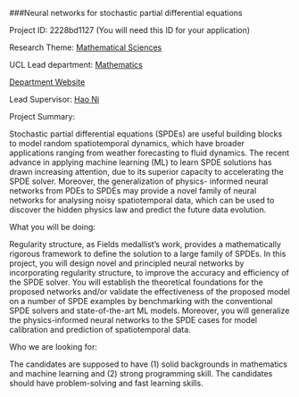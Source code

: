 ###Neural networks for stochastic partial differential equations

Project ID: 2228bd1127
(You will need this ID for your application)

Research Theme: [Mathematical Sciences](../themes/mathematical-sciences.md)

UCL Lead department: [Mathematics](../departments/mathematics.md)

[Department Website](https://www.ucl.ac.uk/maths)

Lead Supervisor: [Hao Ni](https://iris.ucl.ac.uk/iris/browse/profile?upi=HNIXX56)

Project Summary:

Stochastic partial differential equations (SPDEs) are useful building blocks to model random spatiotemporal dynamics, which have broader applications ranging from weather forecasting to fluid dynamics. The recent advance in applying machine learning (ML) to learn SPDE solutions has drawn increasing attention, due to its superior capacity to accelerating the SPDE solver. Moreover, the generalization of physics- informed neural networks from PDEs to SPDEs may provide a novel family of neural networks for analysing noisy spatiotemporal data, which can be used to discover the hidden physics law and predict the future data evolution. 
 
 What you will be doing:
 
 Regularity structure, as Fields medallist’s work, provides a mathematically rigorous framework to define the solution to a large family of SPDEs. In this project, you will design novel and principled neural networks by incorporating regularity structure, to improve the accuracy and efficiency of the SPDE solver. You will establish the theoretical foundations for the proposed networks and/or validate the effectiveness of the proposed model on a number of SPDE examples by benchmarking with the conventional SPDE solvers and state-of-the-art ML models. Moreover, you will generalize the physics-informed neural networks to the SPDE cases for model calibration and prediction of spatiotemporal data. 
  
 Who we are looking for:
 
 The candidates are supposed to have (1) solid backgrounds in mathematics and machine learning and (2) strong programming skill. The candidates should have problem-solving and fast learning skills.